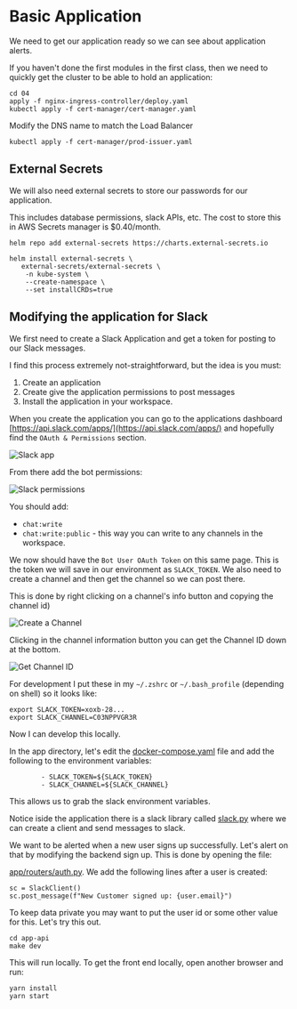 # Basic Application

We need to get our application ready so we can see about application alerts. 

If you haven't done the first modules in the first class, then we need to quickly get the cluster to be able to hold an application: 

```
cd 04
apply -f nginx-ingress-controller/deploy.yaml
kubectl apply -f cert-manager/cert-manager.yaml
```

Modify the DNS name to match the Load Balancer

```
kubectl apply -f cert-manager/prod-issuer.yaml
```


## External Secrets

We will also need external secrets to store our passwords for our application. 

This includes database permissions, slack APIs, etc.  The cost to store this in AWS Secrets manager is $0.40/month.  


```
helm repo add external-secrets https://charts.external-secrets.io

helm install external-secrets \
   external-secrets/external-secrets \
    -n kube-system \
    --create-namespace \
    --set installCRDs=true
```


## Modifying the application for Slack

We first need to create a Slack Application and get a token for posting to our Slack messages. 

I find this process extremely not-straightforward, but the idea is you must: 

1. Create an application
2. Create give the application permissions to post messages
3. Install the application in your workspace.

When you create the application you can go to the applications dashboard [https://api.slack.com/apps/](https://api.slack.com/apps/) and hopefully find the `OAuth & Permissions` section. 

![Slack app](../images/mo/slack00.png)

From there add the bot permissions: 

![Slack permissions](../images/mo/slack03.png)

You should add: 

* `chat:write`
* `chat:write:public` - this way you can write to any channels in the workspace. 

We now should have the `Bot User OAuth Token` on this same page.  This is the token we will save in our environment as `SLACK_TOKEN`.  We also need to create a channel and then get the channel so we can post there.  

This is done by right clicking on a channel's info button and copying the channel id)

![Create a Channel](../images/mo/slack01.png)

Clicking in the channel information button you can get the Channel ID down at the bottom. 

![Get Channel ID](../images/mo/slack02.png)

For development I put these in my `~/.zshrc` or `~/.bash_profile` (depending on shell) so it looks like: 

```
export SLACK_TOKEN=xoxb-28...
export SLACK_CHANNEL=C03NPPVGR3R
```
Now I can develop this locally.

In the app directory, let's edit the [docker-compose.yaml](../app-api/docker-compose.yaml) file and add the following to the environment variables: 

```
		- SLACK_TOKEN=${SLACK_TOKEN}
		- SLACK_CHANNEL=${SLACK_CHANNEL}
``` 
This allows us to grab the slack environment variables. 

Notice iside the application there is a slack library called [slack.py](../app-api/app/lib/slack.py) where we can create a client and send messages to slack.  

We want to be alerted when a new user signs up successfully.  Let's alert on that by modifying the backend sign up.  This is done by opening the file: 

[app/routers/auth.py](../app-api/app/routers/auth.py).  We add the following lines after a user is created: 

```
sc = SlackClient()
sc.post_message(f"New Customer signed up: {user.email}")
```

To keep data private you may want to put the user id or some other value for this.  Let's try this out. 

```
cd app-api
make dev
```

This will run locally.  To get the front end locally, open another browser and run: 

```
yarn install
yarn start
```


